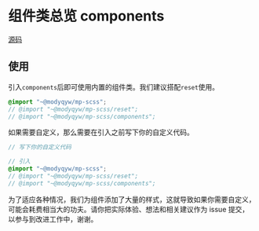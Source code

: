 # 组件类总览 components

[源码](https://github.com/ModyQyW/mp-scss/blob/master/components)

## 使用

引入`components`后即可使用内置的组件类。我们建议搭配`reset`使用。

```scss
@import "~@modyqyw/mp-scss";
// @import "~@modyqyw/mp-scss/reset";
// @import "~@modyqyw/mp-scss/components";
```

如果需要自定义，那么需要在引入之前写下你的自定义代码。

```scss
// 写下你的自定义代码

// 引入
@import "~@modyqyw/mp-scss";
// @import "~@modyqyw/mp-scss/reset";
// @import "~@modyqyw/mp-scss/components";
```

为了适应各种情况，我们为组件添加了大量的样式，这就导致如果你需要自定义，可能会耗费相当大的功夫。请你把实际体验、想法和相关建议作为 issue 提交，以参与到改进工作中，谢谢。
